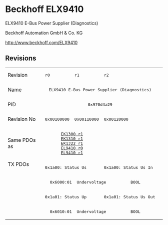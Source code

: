 # Beckhoff ELX9410

ELX9410 E-Bus Power Supplier (Diagnostics)

Beckhoff Automation GmbH & Co. KG

http://www.beckhoff.com/ELX9410

## Revisions
<table>
<tr >
<td>Revision</td>
<td><pre>r0</pre></td>
<td><pre>r1</pre></td>
<td><pre>r2</pre></td>
</tr>
<tr >
<td>Name</td>
<td colspan=3 align="center"><pre>ELX9410 E-Bus Power Supplier (Diagnostics)</pre></td>
</tr>
<tr >
<td>PID</td>
<td colspan=3 align="center"><pre>0x970d4a29</pre></td>
</tr>
<tr >
<td>Revision No</td>
<td><pre>0x00100000</pre></td>
<td><pre>0x00110000</pre></td>
<td><pre>0x00120000</pre></td>
</tr>
<tr >
<td>Same PDOs as</td>
<td colspan=2 align="center"><pre><a href="EK1300">EK1300 r1</a><br/><a href="EK1310">EK1310 r1</a><br/><a href="EK1322">EK1322 r1</a><br/><a href="EL9410">EL9410 r0</a><br/><a href="EL9410">EL9410 r1</a></pre></td>
<td><pre></pre></td>
</tr>
<tr class="txpdo pdosection">
<td rowspan=4 valign=top>TX PDOs</td>
<td colspan=2 align="left"><pre>0x1a00: Status Us</pre></td>
<td><pre>0x1a00: Status Us In</pre></td>
<td></td>
</tr>
<tr class="txpdo">
<td colspan=3 align="left"><pre>  0x6000:01  Undervoltage          BOOL</pre></td>
</tr>
<tr class="txpdo pdosection">
<td colspan=2 align="left"><pre>0x1a01: Status Up</pre></td>
<td><pre>0x1a01: Status Us Out</pre></td>
</tr>
<tr class="txpdo">
<td colspan=3 align="left"><pre>  0x6010:01  Undervoltage          BOOL</pre></td>
</tr>
</table>
